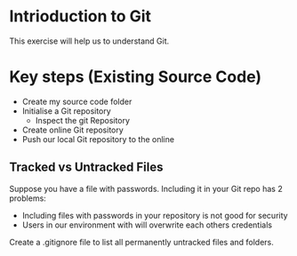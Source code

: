 # Intrioduction to Git

This exercise will help us to understand Git.

# Key steps (Existing Source Code)

* Create my source code folder
* Initialise a Git repository 
    * Inspect the git Repository
* Create online Git repository
* Push our local Git repository to the online

## Tracked vs Untracked Files
Suppose you have a file with passwords. Including it in your Git repo has 2 problems:
- Including files with passwords in your repository is not good for security
- Users in our environment with will overwrite each others credentials

Create a .gitignore file to list all permanently untracked files and folders.